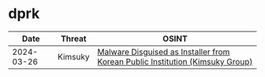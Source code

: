 # dprk
| Date     | Threat  | OSINT   |
| -------- | ------- | ------- |
| 2024-03-26  | Kimsuky    | [Malware Disguised as Installer from Korean Public Institution (Kimsuky Group)](https://asec.ahnlab.com/en/63396/) |
